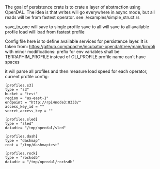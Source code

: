 The goal of persistence crate is to crate a layer of abstraction using OpenDAL.
The idea is that writes will go everywhere in async mode, but all reads will be from fastest operator.
see ./examples/simple_struct.rs

save_to_one will save to single profile
save to all will save to all available profile
load will load from fastest profile


Config file here is to define available services for persistence layer.
It is taken from:
https://github.com/apache/incubator-opendal/tree/main/bin/oli with minor modifications:
prefix for env variables shall be TERRAPHIM_PROFILE instead of OLI_PROFILE
profile name can't have spaces

it will parse all profiles and then measure load speed for each operator, current profile config:
```
[profiles.s3]
type = "s3"
bucket = "test"
region = "us-east-1"
endpoint = "http://rpi4node3:8333/"
access_key_id = ""
secret_access_key = ""

[profiles.sled]
type = "sled"
datadir= "/tmp/opendal/sled"

[profiles.dash]
type = "dashmap"
root = "/tmp/dashmaptest"

[profiles.rock]
type = "rocksdb"
datadir = "/tmp/opendal/rocksdb"
```
